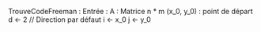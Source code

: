 TrouveCodeFreeman :
  Entrée : A : Matrice n * m 
          (x_0, y_0) : point de départ
    d <- 2 // Direction par défaut
    i <- x_0
    j <- y_0
